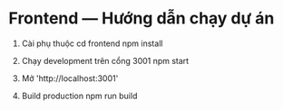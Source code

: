 # Frontend — Hướng dẫn chạy dự án

1) Cài phụ thuộc
cd frontend
npm install

2) Chạy development trên cổng 3001
npm start

3) Mở 'http://localhost:3001'

4) Build production
npm run build
